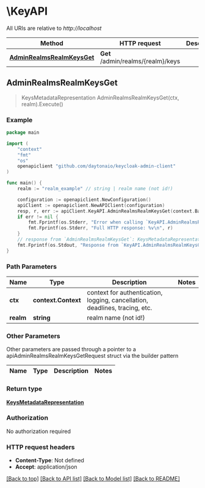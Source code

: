 # \KeyAPI

All URIs are relative to *http://localhost*

Method | HTTP request | Description
------------- | ------------- | -------------
[**AdminRealmsRealmKeysGet**](KeyAPI.md#AdminRealmsRealmKeysGet) | **Get** /admin/realms/{realm}/keys | 



## AdminRealmsRealmKeysGet

> KeysMetadataRepresentation AdminRealmsRealmKeysGet(ctx, realm).Execute()



### Example

```go
package main

import (
	"context"
	"fmt"
	"os"
	openapiclient "github.com/daytonaio/keycloak-admin-client"
)

func main() {
	realm := "realm_example" // string | realm name (not id!)

	configuration := openapiclient.NewConfiguration()
	apiClient := openapiclient.NewAPIClient(configuration)
	resp, r, err := apiClient.KeyAPI.AdminRealmsRealmKeysGet(context.Background(), realm).Execute()
	if err != nil {
		fmt.Fprintf(os.Stderr, "Error when calling `KeyAPI.AdminRealmsRealmKeysGet``: %v\n", err)
		fmt.Fprintf(os.Stderr, "Full HTTP response: %v\n", r)
	}
	// response from `AdminRealmsRealmKeysGet`: KeysMetadataRepresentation
	fmt.Fprintf(os.Stdout, "Response from `KeyAPI.AdminRealmsRealmKeysGet`: %v\n", resp)
}
```

### Path Parameters


Name | Type | Description  | Notes
------------- | ------------- | ------------- | -------------
**ctx** | **context.Context** | context for authentication, logging, cancellation, deadlines, tracing, etc.
**realm** | **string** | realm name (not id!) | 

### Other Parameters

Other parameters are passed through a pointer to a apiAdminRealmsRealmKeysGetRequest struct via the builder pattern


Name | Type | Description  | Notes
------------- | ------------- | ------------- | -------------


### Return type

[**KeysMetadataRepresentation**](KeysMetadataRepresentation.md)

### Authorization

No authorization required

### HTTP request headers

- **Content-Type**: Not defined
- **Accept**: application/json

[[Back to top]](#) [[Back to API list]](../README.md#documentation-for-api-endpoints)
[[Back to Model list]](../README.md#documentation-for-models)
[[Back to README]](../README.md)

